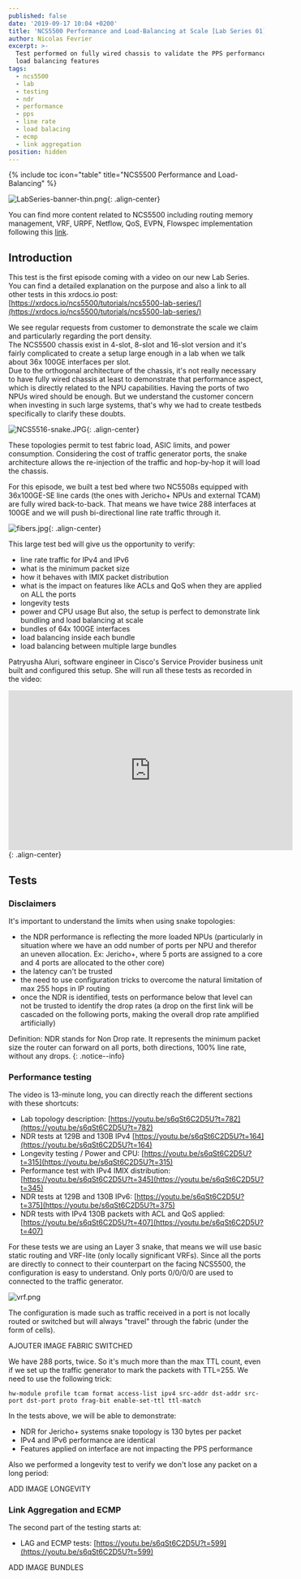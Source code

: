 ```yaml
---
published: false
date: '2019-09-17 10:04 +0200'
title: 'NCS5500 Performance and Load-Balancing at Scale [Lab Series 01]'
author: Nicolas Fevrier
excerpt: >-
  Test performed on fully wired chassis to validate the PPS performance and the
  load balancing features
tags:
  - ncs5500
  - lab
  - testing
  - ndr
  - performance
  - pps
  - line rate
  - load balacing
  - ecmp
  - link aggregation
position: hidden
---
```

{% include toc icon="table" title="NCS5500 Performance and Load-Balancing" %} 

![LabSeries-banner-thin.png]({{site.baseurl}}/images/LabSeries-banner-thin.png){: .align-center}

You can find more content related to NCS5500 including routing memory management, VRF, URPF, Netflow, QoS, EVPN, Flowspec implementation following this [link](https://xrdocs.io/ncs5500/tutorials/).

## Introduction

This test is the first episode coming with a video on our new Lab Series.  
You can find a detailed explanation on the purpose and also a link to all other tests in this xrdocs.io post:  [https://xrdocs.io/ncs5500/tutorials/ncs5500-lab-series/](https://xrdocs.io/ncs5500/tutorials/ncs5500-lab-series/)  

We see regular requests from customer to demonstrate the scale we claim and particularly regarding the port density.  
The NCS5500 chassis exist in 4-slot, 8-slot and 16-slot version and it's fairly complicated to create a setup large enough in a lab when we talk about 36x 100GE interfaces per slot.  
Due to the orthogonal architecture of the chassis, it's not really necessary to have fully wired chassis at least to demonstrate that performance aspect, which is directly related to the NPU capabilities. Having the ports of two NPUs wired should be enough. But we understand the customer concern when investing in such large systems, that's why we had to create testbeds specifically to clarify these doubts.

![NCS5516-snake.JPG]({{site.baseurl}}/images/NCS5516-snake.JPG){: .align-center}

These topologies permit to test fabric load, ASIC limits, and power consumption. Considering the cost of traffic generator ports, the snake architecture allows the re-injection of the traffic and hop-by-hop it will load the chassis.

For this episode, we built a test bed where two NC5508s equipped with 36x100GE-SE line cards (the ones with Jericho+ NPUs and external TCAM) are fully wired back-to-back. That means we have twice 288 interfaces at 100GE and we will push bi-directional line rate traffic through it.  

![fibers.jpg]({{site.baseurl}}/images/fibers.jpg){: .align-center}

This large test bed will give us the opportunity to verify:
- line rate traffic for IPv4 and IPv6
- what is the minimum packet size
- how it behaves with IMIX packet distribution
- what is the impact on features like ACLs and QoS when they are applied on ALL the ports
- longevity tests
- power and CPU usage
But also, the setup is perfect to demonstrate link bundling and load balancing at scale
- bundles of 64x 100GE interfaces
- load balancing inside each bundle
- load balancing between multiple large bundles

Patryusha Aluri, software engineer in Cisco's Service Provider business unit built and configured this setup. She will run all these tests as recorded in the video:

<iframe type="text/html" width="560" height="315" src="https://www.youtube.com/embed/s6qSt6C2D5U?autoplay=1" frameborder="0" allow="autoplay" ></iframe>{: .align-center}

## Tests

### Disclaimers

It's important to understand the limits when using snake topologies:  
- the NDR performance is reflecting the more loaded NPUs (particularly in situation where we have an odd number of ports per NPU and therefor an uneven allocation. Ex: Jericho+, where 5 ports are assigned to a core and 4 ports are allocated to the other core)
- the latency can't be trusted
- the need to use configuration tricks to overcome the natural limitation of max 255 hops in IP routing
- once the NDR is identified, tests on performance below that level can not be trusted to identify the drop rates (a drop on the first link will be cascaded on the following ports, making the overall drop rate amplified artificially)

Definition: NDR stands for Non Drop rate. It represents the minimum packet size the router can forward on all ports, both directions, 100% line rate, without any drops.
{: .notice--info}

### Performance testing

The video is 13-minute long, you can directly reach the different sections with these shortcuts:  
- Lab topology description: [https://youtu.be/s6qSt6C2D5U?t=782](https://youtu.be/s6qSt6C2D5U?t=782)  
- NDR tests at 129B and 130B IPv4 [https://youtu.be/s6qSt6C2D5U?t=164](https://youtu.be/s6qSt6C2D5U?t=164) 
- Longevity testing / Power and CPU: [https://youtu.be/s6qSt6C2D5U?t=315](https://youtu.be/s6qSt6C2D5U?t=315)
- Performance test with IPv4 IMIX distribution: [https://youtu.be/s6qSt6C2D5U?t=345](https://youtu.be/s6qSt6C2D5U?t=345)
- NDR tests at 129B and 130B IPv6: [https://youtu.be/s6qSt6C2D5U?t=375](https://youtu.be/s6qSt6C2D5U?t=375)
- NDR tests with IPv4 130B packets with ACL and QoS applied: [https://youtu.be/s6qSt6C2D5U?t=407](https://youtu.be/s6qSt6C2D5U?t=407)

For these tests we are using an Layer 3 snake, that means we will use basic static routing and VRF-lite (only locally significant VRFs). Since all the ports are directly to connect to their counterpart on the facing NCS5500, the configuration is easy to understand. Only ports 0/0/0/0 are used to connected to the traffic generator.  

![vrf.png]({{site.baseurl}}/images/vrf.png)

The configuration is made such as traffic received in a port is not locally routed or switched but will always "travel" through the fabric (under the form of cells).

AJOUTER IMAGE FABRIC SWITCHED

We have 288 ports, twice. So it's much more than the max TTL count, even if we set up the traffic generator to mark the packets with TTL=255. We need to use the following trick:

<div class="highlighter-rouge">
<pre class="highlight">
<code>hw-module profile tcam format access-list ipv4 src-addr dst-addr src-port dst-port proto frag-bit enable-set-ttl ttl-match</code>
</pre>
</div>

In the tests above, we will be able to demonstrate:
- NDR for Jericho+ systems snake topology is 130 bytes per packet
- IPv4 and IPv6 performance are identical
- Features applied on interface are not impacting the PPS performance

Also we performed a longevity test to verify we don't lose any packet on a long period:

ADD IMAGE LONGEVITY

### Link Aggregation and ECMP

The second part of the testing starts at:
- LAG and ECMP tests: [https://youtu.be/s6qSt6C2D5U?t=599](https://youtu.be/s6qSt6C2D5U?t=599)

ADD IMAGE BUNDLES


